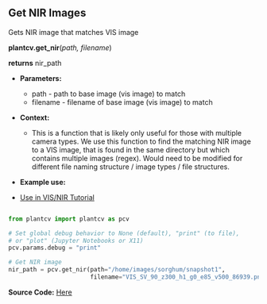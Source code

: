 ## Get NIR Images

Gets NIR image that matches VIS image 

**plantcv.get_nir**(*path, filename*)

**returns** nir_path

- **Parameters:**
    - path - path to base image (vis image) to match
    - filename - filename of base image (vis image) to match
- **Context:**
    - This is a function that is likely only useful for those with multiple camera types. We use this function to find the matching NIR image to a VIS image,
that is found in the same directory but which contains multiple images (regex). Would need to be modified for different file naming structure / image types / file structures.  

- **Example use:**
 - [Use in VIS/NIR Tutorial](vis_nir_tutorial.md)

```python

from plantcv import plantcv as pcv

# Set global debug behavior to None (default), "print" (to file), 
# or "plot" (Jupyter Notebooks or X11)
pcv.params.debug = "print"

# Get NIR image
nir_path = pcv.get_nir(path="/home/images/sorghum/snapshot1", 
                       filename="VIS_SV_90_z300_h1_g0_e85_v500_86939.png")

```

**Source Code:** [Here](https://github.com/danforthcenter/plantcv/blob/master/plantcv/plantcv/get_nir.py)
